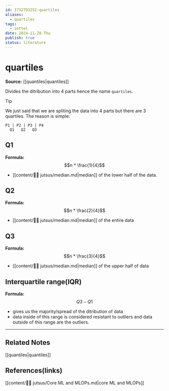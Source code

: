 ```yaml
---
id: 1732793252-quartiles
aliases:
  - quartiles
tags:
  - zettel
date: 2024-11-28-Thu
publish: true
status: literature
---
```

# quartiles

**Source:** [[quantiles|quantiles]]

Divides the ditribution into 4 parts hence the name `quartiles`. 

> [!TIP]
> We just said that we are spliting the data into 4 parts but there are 3 quartiles. The reason is simple: 
> ```text
> P1 | P2 | P3 | P4
>   Q1   Q2   Q3
> ```

## Q1
**Formula:** $$n * \frac{1}{4}$$

-  [[content/🥷🏽 jutsus/median.md|median]] of the lower half of the data.

## Q2
**Formula:** $$n * \frac{2}{4}$$

-  [[content/🥷🏽 jutsus/median.md|median]] of the entire data

## Q3
**Formula:** $$n * \frac{3}{4}$$

- [[content/🥷🏽 jutsus/median.md|median]] of the upper half of data

## Interquartile range(IQR)
**Formula:** $$Q3 - Q1$$

-  gives us the majority/spread of the ditribution of data
-  data inside of this range is considered resistant to outliers and data outside of this range are the outliers.

---
## Related Notes
[[quantiles|quantiles]]

## References(links)
[[content/🥷🏽 jutsus/Core ML and MLOPs.md|core ML and MLOPs]]
